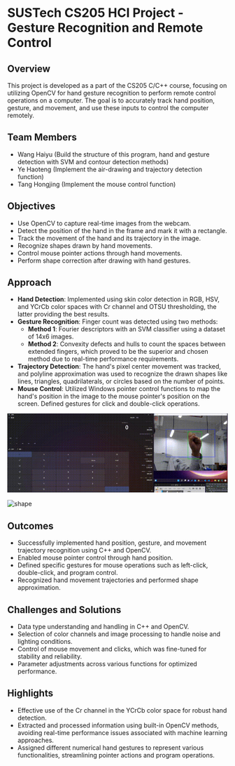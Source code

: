 # SUSTech CS205 HCI Project - Gesture Recognition and Remote Control



## Overview
This project is developed as a part of the CS205 C/C++ course, focusing on utilizing OpenCV for hand gesture recognition to perform remote control operations on a computer. The goal is to accurately track hand position, gesture, and movement, and use these inputs to control the computer remotely.

## Team Members
- Wang Haiyu (Build the structure of this program, hand and gesture detection with SVM and contour detection methods)
- Ye Haoteng (Implement the air-drawing and trajectory detection function)
- Tang Hongjing (Implement the mouse control function)

## Objectives
- Use OpenCV to capture real-time images from the webcam.
- Detect the position of the hand in the frame and mark it with a rectangle.
- Track the movement of the hand and its trajectory in the image.
- Recognize shapes drawn by hand movements.
- Control mouse pointer actions through hand movements.
- Perform shape correction after drawing with hand gestures.

## Approach
- **Hand Detection**: Implemented using skin color detection in RGB, HSV, and YCrCb color spaces with Cr channel and OTSU thresholding, the latter providing the best results.
- **Gesture Recognition**: Finger count was detected using two methods:
  - **Method 1**: Fourier descriptors with an SVM classifier using a dataset of 14x6 images.
  - **Method 2**: Convexity defects and hulls to count the spaces between extended fingers, which proved to be the superior and chosen method due to real-time performance requirements.
- **Trajectory Detection**: The hand's pixel center movement was tracked, and polyline approximation was used to recognize the drawn shapes like lines, triangles, quadrilaterals, or circles based on the number of points.
- **Mouse Control**: Utilized Windows pointer control functions to map the hand's position in the image to the mouse pointer's position on the screen. Defined gestures for click and double-click operations.

![mouse](mouse.gif)

![shape](shape.gif)
## Outcomes
- Successfully implemented hand position, gesture, and movement trajectory recognition using C++ and OpenCV.
- Enabled mouse pointer control through hand position.
- Defined specific gestures for mouse operations such as left-click, double-click, and program control.
- Recognized hand movement trajectories and performed shape approximation.

## Challenges and Solutions
- Data type understanding and handling in C++ and OpenCV.
- Selection of color channels and image processing to handle noise and lighting conditions.
- Control of mouse movement and clicks, which was fine-tuned for stability and reliability.
- Parameter adjustments across various functions for optimized performance.

## Highlights
- Effective use of the Cr channel in the YCrCb color space for robust hand detection.
- Extracted and processed information using built-in OpenCV methods, avoiding real-time performance issues associated with machine learning approaches.
- Assigned different numerical hand gestures to represent various functionalities, streamlining pointer actions and program operations.
